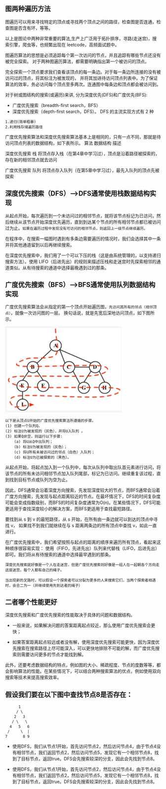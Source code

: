 ##  图两种遍历方法
图遍历可以用来寻找特定的顶点或寻找两个顶点之间的路径，检查图是否连通，检查图是否含有环，等等。

以上是图论中两种非常重要的算法,生产上广泛用于拓扑排序，寻路(走迷宫)，搜索引擎，爬虫等，也频繁出现在 leetcode，高频面试题中。

图遍历算法的思想是必须追踪每个第一次访问的节点，并且追踪有哪些节点还没有被完全探索。
对于两种图遍历算法，都需要明确指出第一个被访问的顶点。

完全探索一个顶点要求我们查看该顶点的每一条边。对于每一条边所连接的没有被访问过的顶点，将其标注为被发现的，
并将其加进待访问顶点列表中。为了保证算法的效率，务必访问每个顶点至多两次。连通图中每条边和顶点都会被访问到。

对于树或图结构的搜索(或遍历)来讲, 分为深度优先(DFS)和广度优先(BFS):
* 广度优先搜索（breadth-first search，BFS）
* 深度优先搜索（depth-first search，DFS）。 DFS 的主流实现方式有 2 种
```
1.递归(简单粗暴)
2.利用栈存储遍历路径
```

广度优先搜索算法和深度优先搜索算法基本上是相同的，只有一点不同，那就是待访问顶点列表的数据结构，如下表所示。
算法        数据结构                    描述

深度优先搜索  栈      将顶点存入栈（在第4章中学习过），顶点是沿着路径被探索的，存在新的相邻顶点就去访问

广度优先搜索  队列     将顶点存入队列（在第5章中学习过），最先入队列的顶点先被探索

## 深度优先搜索（DFS）-->DFS通常使用栈数据结构实现
从起点开始，每次遍历到一个未访问过的相邻节点，就将该节点标记为已访问，然后继续从该节点开始深度优先遍历，直到到达某个节点的所有相邻节点都已被访问过为止。`如果在遍历过程中发现没有可访问的相邻节点，则返回上一级节点继续遍历。`

在程序中，在搜索一幅图时遇到有多条边需要遍历的情况时，我们会选择其中一条并将其他通道留到以后再继续搜索。

在深度优先搜索中，我们用了一个可以下压的栈（这是由系统管理的，以支持递归搜索方法）。使用 LIFO（后进先出）的规则来描述压栈和走迷宫时先探索相邻的通道类似。从有待搜索的通道中选择最晚遇到过的那条。

## 广度优先搜索（BFS）-->BFS通常使用队列数据结构实现
广度优先搜索算法会从指定的第一个顶点开始遍历图，`先访问其所有的邻点（相邻顶点）`，就像一次访问图的一层。
换句话说，就是先宽后深地访问顶点，如下图所示。

![](../../assets/img-优先遍历/图6.png)

```
以下是从顶点U开始的广度优先搜索算法所遵循的步骤。
(1) 创建一个队列Q。
(2) 标注U为被发现的（灰色），并将U入队列 。
(3) 如果Q非空，则运行以下步骤:
    (a) 将U从Q中出队列；
    (b) 标注U为被发现的（灰色）；
    (c) 将U所有未被访问过的邻点（白色）入队列；　　
    (d) 标注U为已被探索的（黑色）。
```

从起点开始，将起点加入到一个队列中，每次从队列中取出队首元素进行访问，将该节点的所有未访问相邻节点加入队列尾部，标记为已访问。继续重复该过程，直到找到目标节点或队列为空为止。

因此，DFS通常会沿着深度方向搜索，先发现深度较大的节点，而BFS通常会沿着广度方向搜索，先发现与起点距离较近的节点。在最坏情况下，DFS的时间复杂度可能会变成指数级别，而BFS的时间复杂度通常为O(n)。在某些情况下，DFS可能更适用于查找深度较小的解决方案，而BFS更适用于查找最短路径。

要找到从 s 到 v 的最短路径，从 s 开始，在所有由一条边就可以到达的顶点中寻找 v，
如果找不到我们就继续在与 s 距离两条边的所有顶点中查找 v，如此一直进行。

在广度优先搜索中，我们希望按照与起点的距离的顺序来遍历所有顶点，看起来这种顺序很容易实现：
使用（FIFO，先进先出）队列来代替栈（LIFO，后进先出）即可。我们将从有待搜索的通道中选择最早遇到的那条。
```
深度优先搜索就好像是一个人在走迷宫，但是广度优先搜索则好像是一组人在一起朝各个方向走这座迷宫，每个人都有自己的绳子。

当出现新的叉路时，可以假设一个探索者可以分裂为更多的人来搜索它们，当两个探索者相遇时，会合二为一（并继续使用先到达者的绳子）
```
## 二者哪个性能更好
深度优先搜索和广度优先搜索的性能取决于具体的问题和数据结构。

* 一般来说，如果解决问题的答案距离起点较近，那么使用广度优先搜索会更快；

* 如果答案距离起点较远或者没有解，使用深度优先搜索可能更快，因为深度优先搜索在搜索路径上尽可能深入，可以更快地排除不可能的解，而广度优先搜索则需要访问更多的节点才能找到解。

此外，还要考虑数据结构的特点，例如图的大小、稀疏程度、节点的度数等等，都会影响算法的性能。在某些情况下，可以结合两种搜索算法的优点，例如使用双向搜索等技术来提高搜索效率。

## 假设我们要在以下图中查找节点8是否存在：
```
      1
     / \
    2   3
   / \   \
  4   5   6
 /     \  |
7       8 9
```

* 使用DFS，我们从节点1开始，首先访问节点2，然后访问节点4，由于节点4没有相邻节点，我们返回节点2，然后访问节点5，发现它有一个相邻节点8，找到了目标节点，返回true。DFS会先搜索较深的分支，因此会先找到节点8。

* 使用DFS，我们从节点1开始，首先访问节点2，然后访问节点4，由于节点4没有相邻节点，我们返回节点2，然后访问节点5，发现它有一个相邻节点8，找到了目标节点，返回true。DFS会先搜索较深的分支，因此会先找到节点8。